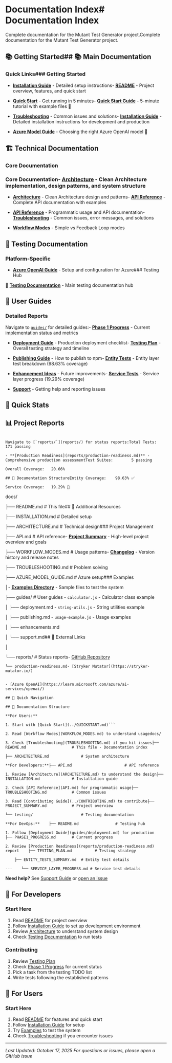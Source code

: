 # Documentation Index# Documentation Index



Complete documentation for the Mutant Test Generator project.Complete documentation for the Mutant Test Generator project.



## 📚 Getting Started## 📚 Main Documentation



### Quick Links### Getting Started

- **[Installation Guide](INSTALLATION.md)** - Detailed setup instructions- **[README](../README.md)** - Project overview, features, and quick start

- **[Quick Start](../QUICKSTART.md)** - Get running in 5 minutes- **[Quick Start Guide](../QUICKSTART.md)** - 5-minute tutorial with example files 🚀

- **[Troubleshooting](TROUBLESHOOTING.md)** - Common issues and solutions- **[Installation Guide](./INSTALLATION.md)** - Detailed installation instructions for development and production

- **[Azure Model Guide](./AZURE_MODEL_GUIDE.md)** - Choosing the right Azure OpenAI model 🎯

## 🏗️ Technical Documentation

### Core Documentation

### Core Documentation- **[Architecture](./ARCHITECTURE.md)** - Clean Architecture implementation, design patterns, and system structure

- **[Architecture](ARCHITECTURE.md)** - Clean Architecture design and patterns- **[API Reference](./API.md)** - Complete API documentation with examples

- **[API Reference](API.md)** - Programmatic usage and API documentation- **[Troubleshooting](./TROUBLESHOOTING.md)** - Common issues, error messages, and solutions

- **[Workflow Modes](WORKFLOW_MODES.md)** - Simple vs Feedback Loop modes

## 🧪 Testing Documentation

### Platform-Specific

- **[Azure OpenAI Guide](AZURE_MODEL_GUIDE.md)** - Setup and configuration for Azure### Testing Hub

📁 **[Testing Documentation](./testing/README.md)** - Main testing documentation hub

## 📖 User Guides

### Detailed Reports

Navigate to [`guides/`](guides/) for detailed guides:- **[Phase 1 Progress](./testing/PHASE1_PROGRESS.md)** - Current implementation status and metrics

- **[Deployment Guide](guides/deployment.md)** - Production deployment checklist- **[Testing Plan](./testing/TESTING_PLAN.md)** - Overall testing strategy and timeline

- **[Publishing Guide](guides/publishing.md)** - How to publish to npm- **[Entity Tests](./testing/ENTITY_TESTS_SUMMARY.md)** - Entity layer test breakdown (98.63% coverage)

- **[Enhancement Ideas](guides/enhancements.md)** - Future improvements- **[Service Tests](./testing/SERVICE_LAYER_PROGRESS.md)** - Service layer progress (19.29% coverage)

- **[Support](guides/support.md)** - Getting help and reporting issues

## 🎯 Quick Stats

## 📊 Project Reports

```

Navigate to [`reports/`](reports/) for status reports:Total Tests:        171 passing

- **[Production Readiness](reports/production-readiness.md)** - Comprehensive production assessmentTest Suites:        5 passing

Overall Coverage:   20.66%

## 🎯 Documentation StructureEntity Coverage:    98.63% ✅

Service Coverage:   19.29% 🔄

``````

docs/

├── README.md                    # This file## 📖 Additional Resources

├── INSTALLATION.md              # Detailed setup

├── ARCHITECTURE.md              # Technical design### Project Management

├── API.md                       # API reference- **[Project Summary](./PROJECT_SUMMARY.md)** - High-level project overview and goals

├── WORKFLOW_MODES.md            # Usage patterns- **[Changelog](../CHANGELOG.md)** - Version history and release notes

├── TROUBLESHOOTING.md           # Problem solving

├── AZURE_MODEL_GUIDE.md         # Azure setup### Examples

│- **[Examples Directory](../examples/)** - Sample files to test the system

├── guides/                      # User guides  - `calculator.js` - Calculator class example

│   ├── deployment.md  - `string-utils.js` - String utilities example

│   ├── publishing.md  - `usage-example.js` - Usage examples

│   ├── enhancements.md

│   └── support.md## 🔗 External Links

│

└── reports/                     # Status reports- [GitHub Repository](https://github.com/hoangtruonghrs/mutant_test_gen_js)

    └── production-readiness.md- [Stryker Mutator](https://stryker-mutator.io/)

```- [OpenAI API](https://platform.openai.com/docs/)

- [Azure OpenAI](https://learn.microsoft.com/azure/ai-services/openai/)

## 🔗 Quick Navigation

## 📝 Documentation Structure

**For Users:**

1. Start with [Quick Start](../QUICKSTART.md)```

2. Read [Workflow Modes](WORKFLOW_MODES.md) to understand usagedocs/

3. Check [Troubleshooting](TROUBLESHOOTING.md) if you hit issues├── README.md                    # This file - Documentation index

├── ARCHITECTURE.md              # System architecture

**For Developers:**├── API.md                       # API reference

1. Review [Architecture](ARCHITECTURE.md) to understand the design├── INSTALLATION.md              # Installation guide

2. Check [API Reference](API.md) for programmatic usage├── TROUBLESHOOTING.md           # Common issues

3. Read [Contributing Guide](../CONTRIBUTING.md) to contribute├── PROJECT_SUMMARY.md           # Project overview

└── testing/                     # Testing documentation

**For DevOps:**    ├── README.md                # Testing hub

1. Follow [Deployment Guide](guides/deployment.md) for production    ├── PHASE1_PROGRESS.md       # Current progress

2. Review [Production Readiness](reports/production-readiness.md) report    ├── TESTING_PLAN.md          # Testing strategy

    ├── ENTITY_TESTS_SUMMARY.md  # Entity test details

---    └── SERVICE_LAYER_PROGRESS.md # Service test details

```

**Need help?** See [Support Guide](guides/support.md) or [open an issue](https://github.com/hoangtruonghrs/mutant_test_gen_js/issues)

## 🚀 For Developers

### Start Here
1. Read [README](../README.md) for project overview
2. Follow [Installation Guide](./INSTALLATION.md) to set up development environment
3. Review [Architecture](./ARCHITECTURE.md) to understand system design
4. Check [Testing Documentation](./testing/README.md) to run tests

### Contributing
1. Review [Testing Plan](./testing/TESTING_PLAN.md)
2. Check [Phase 1 Progress](./testing/PHASE1_PROGRESS.md) for current status
3. Pick a task from the testing TODO list
4. Write tests following the established patterns

## 🎨 For Users

### Start Here
1. Read [README](../README.md) for features and quick start
2. Follow [Installation Guide](./INSTALLATION.md) for setup
3. Try [Examples](../examples/) to test the system
4. Check [Troubleshooting](./TROUBLESHOOTING.md) if you encounter issues

---

*Last Updated: October 17, 2025*
*For questions or issues, please open a GitHub issue*
